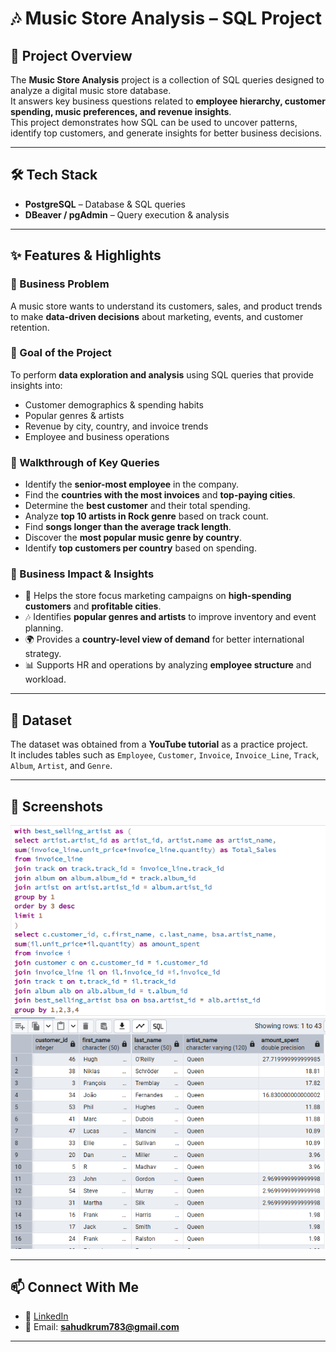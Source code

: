 # 🎶 Music Store Analysis – SQL Project  

## 📌 Project Overview  
The **Music Store Analysis** project is a collection of SQL queries designed to analyze a digital music store database.  
It answers key business questions related to **employee hierarchy, customer spending, music preferences, and revenue insights**.  
This project demonstrates how SQL can be used to uncover patterns, identify top customers, and generate insights for better business decisions.  

---

## 🛠 Tech Stack  
- **PostgreSQL** – Database & SQL queries  
- **DBeaver / pgAdmin** – Query execution & analysis  

---

## ✨ Features & Highlights  

### 🔹 Business Problem  
A music store wants to understand its customers, sales, and product trends to make **data-driven decisions** about marketing, events, and customer retention.  

### 🔹 Goal of the Project  
To perform **data exploration and analysis** using SQL queries that provide insights into:  
- Customer demographics & spending habits  
- Popular genres & artists  
- Revenue by city, country, and invoice trends  
- Employee and business operations  

### 🔹 Walkthrough of Key Queries  
- Identify the **senior-most employee** in the company.  
- Find the **countries with the most invoices** and **top-paying cities**.  
- Determine the **best customer** and their total spending.  
- Analyze **top 10 artists in Rock genre** based on track count.  
- Find **songs longer than the average track length**.  
- Discover the **most popular music genre by country**.  
- Identify **top customers per country** based on spending.  

### 🔹 Business Impact & Insights  
- 🎯 Helps the store focus marketing campaigns on **high-spending customers** and **profitable cities**.  
- 🎶 Identifies **popular genres and artists** to improve inventory and event planning.  
- 🌍 Provides a **country-level view of demand** for better international strategy.  
- 📊 Supports HR and operations by analyzing **employee structure** and workload.  

---

## 📂 Dataset  
The dataset was obtained from a **YouTube tutorial** as a practice project.  
It includes tables such as `Employee`, `Customer`, `Invoice`, `Invoice_Line`, `Track`, `Album`, `Artist`, and `Genre`.  

---

## 📸 Screenshots  
![Query Screenshots](https://github.com/sahudkrum783-sketch/Music-Store-Analysis---SQL-Project/blob/main/screenshots/Screenshot%201.png)
![Query Screenshots](https://github.com/sahudkrum783-sketch/Music-Store-Analysis---SQL-Project/blob/main/screenshots/Screenshot%202.png)


---

## 📫 Connect With Me  
- 💼 [LinkedIn](https://www.linkedin.com/in/anushkasahu783/)  
- 📧 Email: **sahudkrum783@gmail.com**  

---
